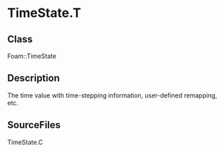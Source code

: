 # TimeState.T 
## Class
Foam::TimeState

## Description
The time value with time-stepping information, user-defined remapping, etc.

## SourceFiles
TimeState.C

